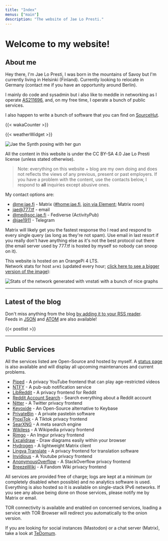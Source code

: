 ```yaml
---
title: "Index"
menus: ["main"]
description: "The website of Jae Lo Presti."
---
```


# Welcome to my website!

## About me

Hey there, I'm Jae Lo Presti, I was born in the mountains of Savoy but I'm currently living in Helsinki (Finland). Currently looking to relocate in Germany (contact me if you have an opportunity around Berlin).

I mainly do code and sysadmin but i also like to meddle in networking as I operate <span class="in">[AS211696](/pages/as211696)</span>, and, on my free time, I operate a bunch of public services.

I also happen to write a bunch of software that you can find on [SourceHut](/redir/srht).

{{< wakaCounter >}}

{{< weatherWidget >}}

<img src="/files/img/jae/nobg.gif" alt="Jae the Synth posing with her gun" class="rightgif">

All the content in this website is under the CC BY-SA 4.0 Jae Lo Presti license (unless stated otherwise).

> Note: everything on this website + blog are my own doing and does not reflects the views of any previous, present or past employers. If you have a problem with the content, use the contacts below, I respond to **all** inquiries except abusive ones.

My contact options are:

 - [@me:jae.fi](matrix:u/me:jae.fi) - Matrix ([#home:jae.fi](/redir/matrix/RrYMsLnLJiFQnQtnJf/jae.fi), [join via Element](/redir/matrix/home/jae.fi/element/true); Matrix room) 
 - [jae@777.tf](mailto:jae@777.tf) - email
 - [@me@soc.jae.fi](https://f.jae.pm) - Fediverse (ActivityPub)
 - [@jae1911](/redir/tg) - Telegram

Matrix will likely get you the fastest response tho I read and respond to every single query (as long as they're not spam). Use email in last resort if you really don't have anything else as it's not the best protocol out there (the email server used by <span class="il">777.tf</span> is hosted by myself so nobody can snoop on it).

This website is hosted on an OrangePi 4 LTS.  
Network stats for host `arm1` (updated every hour; [click here to see a bigger version of the image](https://loadimages.777.tf/main.png)):  

![Stats of the network generated with vnstati with a bunch of nice graphs](https://loadimages.777.tf/main.png)

---

## Latest of the blog

Don't miss anything from the blog [by adding it to your RSS reader](/blog/index.xml).  
Feeds in [JSON](/blog/index.json) and [ATOM](/blog/index.atom) are also available!

{{< postlist >}}

---

## Public Services

All the services listed are Open-Source and hosted by myself. A [status page](https://status.jae.fi) is also available and will display all upcoming maintenances and current problems.

 - [Piped](https://yt.jae.fi/) - A privacy YouTube frontend that can play age-restricted videos
 - [NTFY](https://ntfy.jae.fi/) - A pub-sub notification service
 - [LibReddit](https://rd.jae.su/) - A privacy frontend for Reddit
 - [Reddit Account Search](https://reddit.jae.su/) - Search everything about a Reddit account
 - [Nitter](https://twitter.jae.su/) - A Twitter privacy frontend
 - [Keyoxide](https://keys.jae.fi/) - An Open-Source alternative to Keybase
 - [PrivateBin](https://bin.jae.fi/) - A private pastebin software
 - [ProxiTok](https://tok.jae.fi/) - A Tiktok privacy frontend
 - [SearXNG](https://search.jae.fi/) - A meta search engine
 - [Wikiless](https://wiki.jae.fi/) - A Wikipedia privacy frontend
 - [Rimgo](https://imgur.jae.fi/) - An Imgur privacy frontend
 - [Excalidraw](https://draw.jae.fi/) - Draw diagrams easily within your browser
 - [Hydrogen](https://hydrogen.jae.fi/) - A lightweight Matrix client
 - [Lingva Translate](https://translate.jae.fi/) - A privacy frontend for translation software
 - [Invidious](https://invidious.jae.fi) - A Youtube privacy frontend
 - [AnonymousOverflow](https://overflow.777.tf/) - A StackOverflow privacy frontend
 - [BreezeWiki](https://breeze.777.tf) - A Fandom Wiki privacy frontend


All services are provided free of charge; logs are kept at a minimum (or completely disabled when possible) and no analytics software is used. Everything is also hosted so it is available on single-stack IPv6 networks. If you see any abuse being done on those services, please notify me by Matrix or email.

TOR connectivity is available and enabled on concerned services, loading a service with TOR Browser will redirect you automatically to the onion version.

If you are looking for social instances (Mastodon) or a chat server (Matrix), take a look at [TeDomum](https://tedomum.net).

